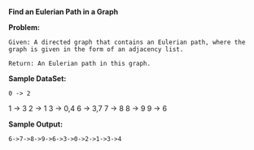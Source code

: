 **Find an Eulerian Path in a Graph**

**Problem:**
	
	Given: A directed graph that contains an Eulerian path, where the graph is given in the form of an adjacency list.
	
	Return: An Eulerian path in this graph.
  
**Sample DataSet:**
	
	0 -> 2
1 -> 3
2 -> 1
3 -> 0,4
6 -> 3,7
7 -> 8
8 -> 9
9 -> 6

**Sample Output:**
	
	6->7->8->9->6->3->0->2->1->3->4

